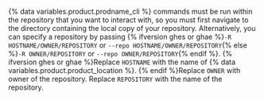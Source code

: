 {% data variables.product.prodname_cli %} commands must be run within the repository that you want to interact with, so you must first navigate to the directory containing the local copy of your repository. Alternatively, you can specify a repository by passing {% ifversion ghes or ghae %}`-R HOSTNAME/OWNER/REPOSITORY` or `--repo HOSTNAME/OWNER/REPOSITORY`{% else %}`-R OWNER/REPOSITORY` or `--repo OWNER/REPOSITORY`{% endif %}. {% ifversion ghes or ghae %}Replace `HOSTNAME` with the name of {% data variables.product.product_location %}. {% endif %}Replace `OWNER` with owner of the repository. Replace `REPOSITORY` with the name of the repository.
